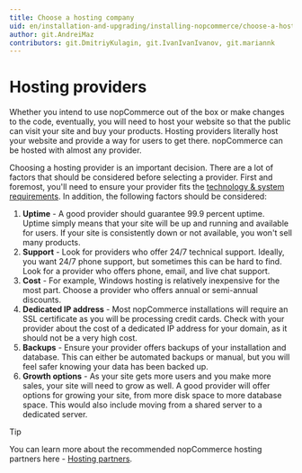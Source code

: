 ```yaml
---
title: Choose a hosting company
uid: en/installation-and-upgrading/installing-nopcommerce/choose-a-hosting-company
author: git.AndreiMaz
contributors: git.DmitriyKulagin, git.IvanIvanIvanov, git.mariannk
---
```


# Hosting providers

Whether you intend to use nopCommerce out of the box or make changes to the code, eventually, you will need to host your website so that the public can visit your site and buy your products. Hosting providers literally host your website and provide a way for users to get there. nopCommerce can be hosted with almost any provider.

Choosing a hosting provider is an important decision. There are a lot of factors that should be considered before selecting a provider. First and foremost, you'll need to ensure your provider fits the [technology & system requirements](xref:en/installation-and-upgrading/technology-and-system-requirements). In addition, the following factors should be considered:

1. **Uptime** - A good provider should guarantee 99.9 percent uptime. Uptime simply means that your site will be up and running and available for users. If your site is consistently down or not available, you won't sell many products.
1. **Support** - Look for providers who offer 24/7 technical support. Ideally, you want 24/7 phone support, but sometimes this can be hard to find. Look for a provider who offers phone, email, and live chat support.
1. **Cost** - For example, Windows hosting is relatively inexpensive for the most part. Choose a provider who offers annual or semi-annual discounts.
1. **Dedicated IP address** - Most nopCommerce installations will require an SSL certificate as you will be processing credit cards. Check with your provider about the cost of a dedicated IP address for your domain, as it should not be a very high cost.
1. **Backups** - Ensure your provider offers backups of your installation and database. This can either be automated backups or manual, but you will feel safer knowing your data has been backed up.
1. **Growth options** - As your site gets more users and you make more sales, your site will need to grow as well. A good provider will offer options for growing your site, from more disk space to more database space. This would also include moving from a shared server to a dedicated server.

> [!TIP]
>
> You can learn more about the recommended nopCommerce hosting partners here - [Hosting partners](https://www.nopcommerce.com/hosting-partners?utm_source=docs_nopcommerce&utm_medium=link&utm_content=hosting&utm_campaign=parnters_page).
